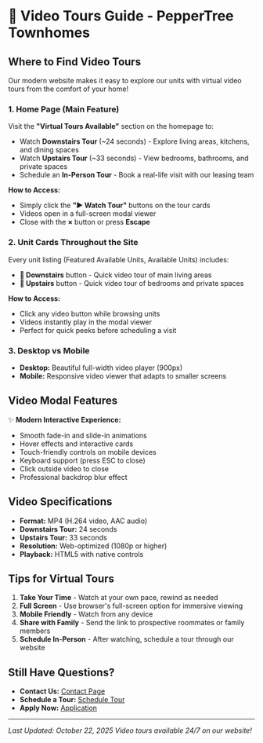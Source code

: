 # 🎥 Video Tours Guide - PepperTree Townhomes

## Where to Find Video Tours

Our modern website makes it easy to explore our units with virtual video tours from the comfort of your home!

### **1. Home Page (Main Feature)**
Visit the **"Virtual Tours Available"** section on the homepage to:
- Watch **Downstairs Tour** (~24 seconds) - Explore living areas, kitchens, and dining spaces
- Watch **Upstairs Tour** (~33 seconds) - View bedrooms, bathrooms, and private spaces  
- Schedule an **In-Person Tour** - Book a real-life visit with our leasing team

**How to Access:**
- Simply click the **"▶ Watch Tour"** buttons on the tour cards
- Videos open in a full-screen modal viewer
- Close with the **×** button or press **Escape**

### **2. Unit Cards Throughout the Site**
Every unit listing (Featured Available Units, Available Units) includes:
- **🎥 Downstairs** button - Quick video tour of main living areas
- **🎥 Upstairs** button - Quick video tour of bedrooms and private spaces

**How to Access:**
- Click any video button while browsing units
- Videos instantly play in the modal viewer
- Perfect for quick peeks before scheduling a visit

### **3. Desktop vs Mobile**
- **Desktop:** Beautiful full-width video player (900px)
- **Mobile:** Responsive video viewer that adapts to smaller screens

## Video Modal Features

✨ **Modern Interactive Experience:**
- Smooth fade-in and slide-in animations
- Hover effects and interactive cards
- Touch-friendly controls on mobile devices
- Keyboard support (press ESC to close)
- Click outside video to close
- Professional backdrop blur effect

## Video Specifications

- **Format:** MP4 (H.264 video, AAC audio)
- **Downstairs Tour:** 24 seconds
- **Upstairs Tour:** 33 seconds
- **Resolution:** Web-optimized (1080p or higher)
- **Playback:** HTML5 with native controls

## Tips for Virtual Tours

1. **Take Your Time** - Watch at your own pace, rewind as needed
2. **Full Screen** - Use browser's full-screen option for immersive viewing
3. **Mobile Friendly** - Watch from any device
4. **Share with Family** - Send the link to prospective roommates or family members
5. **Schedule In-Person** - After watching, schedule a tour through our website

## Still Have Questions?

- **Contact Us:** [Contact Page](contact.html)
- **Schedule a Tour:** [Schedule Tour](schedule.html)
- **Apply Now:** [Application](rental-application-form.html)

---

*Last Updated: October 22, 2025*
*Video tours available 24/7 on our website!*
